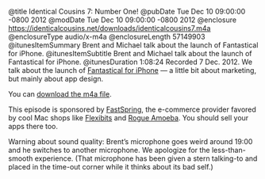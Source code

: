@title Identical Cousins 7: Number One!
@pubDate Tue Dec 10 09:00:00 -0800 2012
@modDate Tue Dec 10 09:00:00 -0800 2012
@enclosure https://identicalcousins.net/downloads/identicalcousins7.m4a
@enclosureType audio/x-m4a
@enclosureLength 57149903
@itunesItemSummary Brent and Michael talk about the launch of Fantastical for iPhone.
@itunesItemSubtitle Brent and Michael talk about the launch of Fantastical for iPhone.
@itunesDuration 1:08:24
Recorded 7 Dec. 2012. We talk about the launch of <a href="http://flexibits.com/fantastical-iphone">Fantastical for iPhone</a> — a little bit about marketing, but mainly about app design.

You can <a href="https://identicalcousins.net/downloads/identicalcousins7.m4a">download the m4a file</a>.

This episode is sponsored by <a href="http://www.fastspring.com">FastSpring</a>, the e-commerce provider favored by cool Mac shops like <a href="http://flexibits.com">Flexibits</a> and <a href="http://rogueamoeba.com/">Rogue Amoeba</a>. You should sell your apps there too.

Warning about sound quality: Brent’s microphone goes weird around 19:00 and he switches to another microphone. We apologize for the less-than-smooth experience. (That microphone has been given a stern talking-to and placed in the time-out corner while it thinks about its bad self.)
